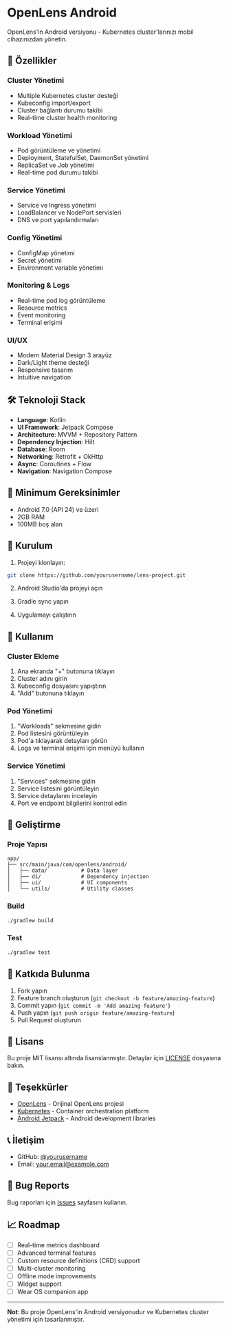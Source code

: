 # OpenLens Android

OpenLens'in Android versiyonu - Kubernetes cluster'larınızı mobil cihazınızdan yönetin.

## 🚀 Özellikler

### Cluster Yönetimi
- Multiple Kubernetes cluster desteği
- Kubeconfig import/export
- Cluster bağlantı durumu takibi
- Real-time cluster health monitoring

### Workload Yönetimi
- Pod görüntüleme ve yönetimi
- Deployment, StatefulSet, DaemonSet yönetimi
- ReplicaSet ve Job yönetimi
- Real-time pod durumu takibi

### Service Yönetimi
- Service ve Ingress yönetimi
- LoadBalancer ve NodePort servisleri
- DNS ve port yapılandırmaları

### Config Yönetimi
- ConfigMap yönetimi
- Secret yönetimi
- Environment variable yönetimi

### Monitoring & Logs
- Real-time pod log görüntüleme
- Resource metrics
- Event monitoring
- Terminal erişimi

### UI/UX
- Modern Material Design 3 arayüz
- Dark/Light theme desteği
- Responsive tasarım
- Intuitive navigation

## 🛠️ Teknoloji Stack

- **Language**: Kotlin
- **UI Framework**: Jetpack Compose
- **Architecture**: MVVM + Repository Pattern
- **Dependency Injection**: Hilt
- **Database**: Room
- **Networking**: Retrofit + OkHttp
- **Async**: Coroutines + Flow
- **Navigation**: Navigation Compose

## 📱 Minimum Gereksinimler

- Android 7.0 (API 24) ve üzeri
- 2GB RAM
- 100MB boş alan

## 🚀 Kurulum

1. Projeyi klonlayın:
```bash
git clone https://github.com/yourusername/lens-project.git
```

2. Android Studio'da projeyi açın

3. Gradle sync yapın

4. Uygulamayı çalıştırın

## 📖 Kullanım

### Cluster Ekleme
1. Ana ekranda "+" butonuna tıklayın
2. Cluster adını girin
3. Kubeconfig dosyasını yapıştırın
4. "Add" butonuna tıklayın

### Pod Yönetimi
1. "Workloads" sekmesine gidin
2. Pod listesini görüntüleyin
3. Pod'a tıklayarak detayları görün
4. Logs ve terminal erişimi için menüyü kullanın

### Service Yönetimi
1. "Services" sekmesine gidin
2. Service listesini görüntüleyin
3. Service detaylarını inceleyin
4. Port ve endpoint bilgilerini kontrol edin

## 🔧 Geliştirme

### Proje Yapısı
```
app/
├── src/main/java/com/openlens/android/
│   ├── data/           # Data layer
│   ├── di/             # Dependency injection
│   ├── ui/             # UI components
│   └── utils/          # Utility classes
```

### Build
```bash
./gradlew build
```

### Test
```bash
./gradlew test
```

## 🤝 Katkıda Bulunma

1. Fork yapın
2. Feature branch oluşturun (`git checkout -b feature/amazing-feature`)
3. Commit yapın (`git commit -m 'Add amazing feature'`)
4. Push yapın (`git push origin feature/amazing-feature`)
5. Pull Request oluşturun

## 📄 Lisans

Bu proje MIT lisansı altında lisanslanmıştır. Detaylar için [LICENSE](LICENSE) dosyasına bakın.

## 🙏 Teşekkürler

- [OpenLens](https://github.com/MuhammedKalkan/OpenLens) - Orijinal OpenLens projesi
- [Kubernetes](https://kubernetes.io/) - Container orchestration platform
- [Android Jetpack](https://developer.android.com/jetpack) - Android development libraries

## 📞 İletişim

- GitHub: [@yourusername](https://github.com/yourusername)
- Email: your.email@example.com

## 🐛 Bug Reports

Bug raporları için [Issues](https://github.com/yourusername/lens-project/issues) sayfasını kullanın.

## 📈 Roadmap

- [ ] Real-time metrics dashboard
- [ ] Advanced terminal features
- [ ] Custom resource definitions (CRD) support
- [ ] Multi-cluster monitoring
- [ ] Offline mode improvements
- [ ] Widget support
- [ ] Wear OS companion app

---

**Not**: Bu proje OpenLens'in Android versiyonudur ve Kubernetes cluster yönetimi için tasarlanmıştır.